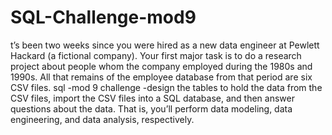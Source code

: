 # SQL-Challenge-mod9
t’s been two weeks since you were hired as a new data engineer at Pewlett Hackard (a fictional company). Your first major task is to do a research project about people whom the company employed during the 1980s and 1990s. All that remains of the employee database from that period are six CSV files.
sql -mod 9 challenge -design the tables to hold the data from the CSV files, import the CSV files into a SQL database, and then answer questions about the data. That is, you’ll perform data modeling, data engineering, and data analysis, respectively.
